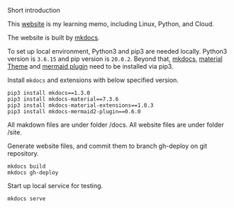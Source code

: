 Short introduction

This [website](https://huyuhui001.github.io/mySite/) is my learning memo, including Linux, Python, and Cloud.


The website is built by [mkdocs](https://www.mkdocs.org/).

To set up local environment, Python3 and pip3 are needed locally. Python3 version is `3.6.15` and pip version is `20.0.2`.
Beyond that, 
[mkdocs](https://www.mkdocs.org/), 
[material Theme](https://github.com/squidfunk/mkdocs-material) and 
[mermaid plugin](https://mermaid-js.github.io/mermaid/#/) 
need to be installed via pip3.

Install `mkdocs` and extensions with below specified version.
```
pip3 install mkdocs==1.3.0
pip3 install mkdocs-material==7.3.6
pip3 install mkdocs-material-extensions==1.0.3
pip3 install mkdocs-mermaid2-plugin==0.6.0
```
All makdown files are under folder /docs.
All website files are under folder /site.

Generate website files, and commit them to branch gh-deploy on git repository.
```
mkdocs build
mkdocs gh-deploy
```

Start up local service for testing.
```
mkdocs serve
```

